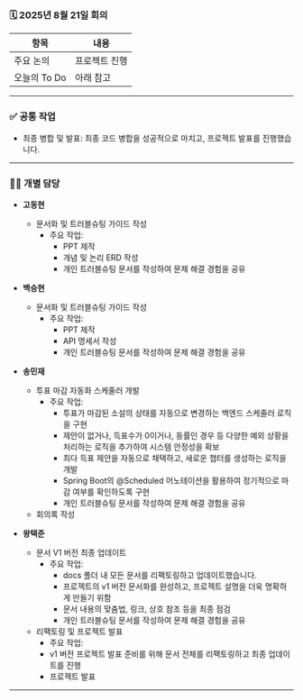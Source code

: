 ### 🗓️ 2025년 8월 21일 회의

| 항목            | 내용                                       |
|-----------------|--------------------------------------------|
| 주요 논의       | 프로젝트 진행 |
| 오늘의 To Do    | 아래 참고                                 |

---

### ✅ 공통 작업

- 최종 병합 및 발표: 최종 코드 병합을 성공적으로 마치고, 프로젝트 발표를 진행했습니다.

---

### 🧑‍💻 개별 담당

- **고동현**
  - 문서화 및 트러블슈팅 가이드 작성
    - 주요 작업:
      - PPT 제작
      - 개념 및 논리 ERD 작성
      - 개인 트러블슈팅 문서를 작성하여 문제 해결 경험을 공유

- **백승현**
  - 문서화 및 트러블슈팅 가이드 작성
    - 주요 작업:
      - PPT 제작
      - API 명세서 작성
      - 개인 트러블슈팅 문서를 작성하여 문제 해결 경험을 공유

- **송민재**
  - 투표 마감 자동화 스케줄러 개발
    - 주요 작업:
      - 투표가 마감된 소설의 상태를 자동으로 변경하는 백엔드 스케줄러 로직을 구현
      - 제안이 없거나, 득표수가 0이거나, 동률인 경우 등 다양한 예외 상황을 처리하는 로직을 추가하여 시스템 안정성을 확보
      - 최다 득표 제안을 자동으로 채택하고, 새로운 챕터를 생성하는 로직을 개발
      - Spring Boot의 @Scheduled 어노테이션을 활용하여 정기적으로 마감 여부를 확인하도록 구현
      - 개인 트러블슈팅 문서를 작성하여 문제 해결 경험을 공유
  - 회의록 작성

- **왕택준**
  - 문서 V1 버전 최종 업데이트
    - 주요 작업:
      - docs 폴더 내 모든 문서를 리팩토링하고 업데이트했습니다.
      - 프로젝트의 v1 버전 문서화를 완성하고, 프로젝트 설명을 더욱 명확하게 만들기 위함
      - 문서 내용의 맞춤법, 링크, 상호 참조 등을 최종 점검
      - 개인 트러블슈팅 문서를 작성하여 문제 해결 경험을 공유
  - 리팩토링 및 프로젝트 발표
    - 주요 작업:
    - v1 버전 프로젝트 발표 준비를 위해 문서 전체를 리팩토링하고 최종 업데이트를 진행
    - 프로젝트 발표
---
